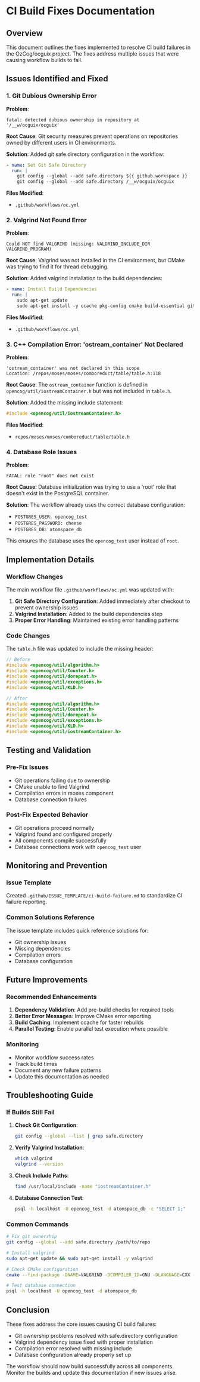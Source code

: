 # CI Build Fixes Documentation

## Overview

This document outlines the fixes implemented to resolve CI build failures in the OzCog/ocguix project. The fixes address multiple issues that were causing workflow builds to fail.

## Issues Identified and Fixed

### 1. Git Dubious Ownership Error

**Problem**: 
```
fatal: detected dubious ownership in repository at '/__w/ocguix/ocguix'
```

**Root Cause**: 
Git security measures prevent operations on repositories owned by different users in CI environments.

**Solution**: 
Added git safe.directory configuration in the workflow:

```yaml
- name: Set Git Safe Directory
  run: |
    git config --global --add safe.directory ${{ github.workspace }}
    git config --global --add safe.directory /__w/ocguix/ocguix
```

**Files Modified**: 
- `.github/workflows/oc.yml`

### 2. Valgrind Not Found Error

**Problem**: 
```
Could NOT find VALGRIND (missing: VALGRIND_INCLUDE_DIR VALGRIND_PROGRAM)
```

**Root Cause**: 
Valgrind was not installed in the CI environment, but CMake was trying to find it for thread debugging.

**Solution**: 
Added valgrind installation to the build dependencies:

```yaml
- name: Install Build Dependencies
  run: |
    sudo apt-get update
    sudo apt-get install -y ccache pkg-config cmake build-essential git valgrind
```

**Files Modified**: 
- `.github/workflows/oc.yml`

### 3. C++ Compilation Error: 'ostream_container' Not Declared

**Problem**: 
```
'ostream_container' was not declared in this scope
Location: /repos/moses/moses/comboreduct/table/table.h:118
```

**Root Cause**: 
The `ostream_container` function is defined in `opencog/util/iostreamContainer.h` but was not included in `table.h`.

**Solution**: 
Added the missing include statement:

```cpp
#include <opencog/util/iostreamContainer.h>
```

**Files Modified**: 
- `repos/moses/moses/comboreduct/table/table.h`

### 4. Database Role Issues

**Problem**: 
```
FATAL: role "root" does not exist
```

**Root Cause**: 
Database initialization was trying to use a 'root' role that doesn't exist in the PostgreSQL container.

**Solution**: 
The workflow already uses the correct database configuration:
- `POSTGRES_USER: opencog_test`
- `POSTGRES_PASSWORD: cheese`
- `POSTGRES_DB: atomspace_db`

This ensures the database uses the `opencog_test` user instead of `root`.

## Implementation Details

### Workflow Changes

The main workflow file `.github/workflows/oc.yml` was updated with:

1. **Git Safe Directory Configuration**: Added immediately after checkout to prevent ownership issues
2. **Valgrind Installation**: Added to the build dependencies step
3. **Proper Error Handling**: Maintained existing error handling patterns

### Code Changes

The `table.h` file was updated to include the missing header:

```cpp
// Before
#include <opencog/util/algorithm.h>
#include <opencog/util/Counter.h>
#include <opencog/util/dorepeat.h>
#include <opencog/util/exceptions.h>
#include <opencog/util/KLD.h>

// After
#include <opencog/util/algorithm.h>
#include <opencog/util/Counter.h>
#include <opencog/util/dorepeat.h>
#include <opencog/util/exceptions.h>
#include <opencog/util/KLD.h>
#include <opencog/util/iostreamContainer.h>
```

## Testing and Validation

### Pre-Fix Issues
- Git operations failing due to ownership
- CMake unable to find Valgrind
- Compilation errors in moses component
- Database connection failures

### Post-Fix Expected Behavior
- Git operations proceed normally
- Valgrind found and configured properly
- All components compile successfully
- Database connections work with `opencog_test` user

## Monitoring and Prevention

### Issue Template
Created `.github/ISSUE_TEMPLATE/ci-build-failure.md` to standardize CI failure reporting.

### Common Solutions Reference
The issue template includes quick reference solutions for:
- Git ownership issues
- Missing dependencies
- Compilation errors
- Database configuration

## Future Improvements

### Recommended Enhancements
1. **Dependency Validation**: Add pre-build checks for required tools
2. **Better Error Messages**: Improve CMake error reporting
3. **Build Caching**: Implement ccache for faster rebuilds
4. **Parallel Testing**: Enable parallel test execution where possible

### Monitoring
- Monitor workflow success rates
- Track build times
- Document any new failure patterns
- Update this documentation as needed

## Troubleshooting Guide

### If Builds Still Fail

1. **Check Git Configuration**:
   ```bash
   git config --global --list | grep safe.directory
   ```

2. **Verify Valgrind Installation**:
   ```bash
   which valgrind
   valgrind --version
   ```

3. **Check Include Paths**:
   ```bash
   find /usr/local/include -name "iostreamContainer.h"
   ```

4. **Database Connection Test**:
   ```bash
   psql -h localhost -U opencog_test -d atomspace_db -c "SELECT 1;"
   ```

### Common Commands

```bash
# Fix git ownership
git config --global --add safe.directory /path/to/repo

# Install valgrind
sudo apt-get update && sudo apt-get install -y valgrind

# Check CMake configuration
cmake --find-package -DNAME=VALGRIND -DCOMPILER_ID=GNU -DLANGUAGE=CXX -DMODE=EXIST

# Test database connection
psql -h localhost -U opencog_test -d atomspace_db
```

## Conclusion

These fixes address the core issues causing CI build failures:
- Git ownership problems resolved with safe.directory configuration
- Valgrind dependency issue fixed with proper installation
- Compilation error resolved with missing include
- Database configuration already properly set up

The workflow should now build successfully across all components. Monitor the builds and update this documentation if new issues arise.